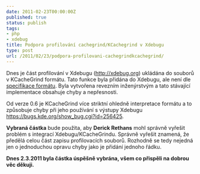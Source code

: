 ```yaml
---
date: 2011-02-23T00:00:00Z
published: true
status: publish
tags:
- php
- xdebug
title: Podpora profilování cachegrind/KCachegrind v Xdebugu
type: post
url: /2011/02/23/podpora-profilovani-cachegrindkcachegrind/
---
```


Dnes je část profilování v Xdebugu (<a title="Xdebug je open-source nástroj na ladění PHP. " href="http://xdebug.org">http://xdebug.org</a>) ukládána do souborů v KCacheGrind formátu. Tato funkce byla přidána do Xdebugu, ale není dle <a href="http://kcachegrind.sourceforge.net/html/CallgrindFormat.html">specifikace formátu</a>. Byla vytvořena revezním inženýrstvým a tato stávající implementace obsahuje chyby a nepřesnosti.

Od verze 0.6 je KCacheGrind více striktní ohledně interpretace formátu a to způsobuje chyby při jeho používání s výstupy Xdebugu  <a href="https://bugs.kde.org/show_bug.cgi?id=256425">https://bugs.kde.org/show_bug.cgi?id=256425</a>.

<strong>Vybraná částka</strong> bude použita, aby <strong>Derick Rethans</strong> mohl správně vyřešit problém s integrací Xdebugu/KCacheGrindu. Správně vyřešit znamená, že předělá celou část zapisu profilovacích souborů. Rozhodně se tedy nejedná jen o jednoduchou opravu chyby jako je přidání jednoho řádku.

<strong>Dnes 2.3.2011 byla částka úspěšně vybrána, všem co přispěli na dobrou věc děkuji.</strong>
